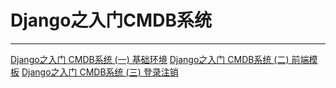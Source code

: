 # Django之入门CMDB系统
---

[Django之入门 CMDB系统  (一) 基础环境](1.md)
[Django之入门 CMDB系统  (二) 前端模板](2.md)
[Django之入门 CMDB系统  (三) 登录注销](3.md)